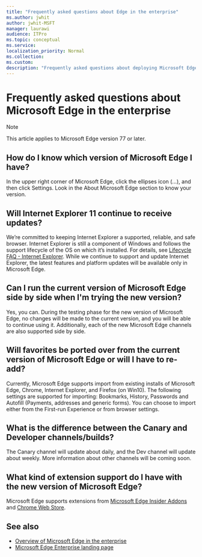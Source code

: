 ```yaml
---
title: "Frequently asked questions about Edge in the enterprise"
ms.author: jwhit
author: jwhit-MSFT
manager: laurawi
audience: ITPro
ms.topic: conceptual
ms.service: 
localization_priority: Normal
ms.collection: 
ms.custom: 
description: "Frequently asked questions about deploying Microsoft Edge in the enterprise"
---
```


# Frequently asked questions about Microsoft Edge in the enterprise

> [!NOTE]
> This article applies to Microsoft Edge version 77 or later.

## How do I know which version of Microsoft Edge I have?
In the upper right corner of Microsoft Edge, click the ellipses icon (...), and then click Settings. Look in the About Microsoft Edge section to know your version.

## Will Internet Explorer 11 continue to receive updates?
We’re committed to keeping Internet Explorer a supported, reliable, and safe browser. Internet Explorer is still a component of Windows and follows the support lifecycle of the OS on which it’s installed. For details, see [Lifecycle FAQ - Internet Explorer](https://support.microsoft.com/help/17454/). While we continue to support and update Internet Explorer, the latest features and platform updates will be available only in Microsoft Edge.

## Can I run the current version of Microsoft Edge side by side when I'm trying the new version?
Yes, you can. During the testing phase for the new version of Microsoft Edge, no changes will be made to the current version, and you will be able to continue using it. Additionally, each of the new Microsoft Edge channels are also supported side by side.

## Will favorites be ported over from the current version of Microsoft Edge or will I have to re-add?
Currently, Microsoft Edge supports import from existing installs of Microsoft Edge, Chrome, Internet Explorer, and Firefox (on Win10). The following settings are supported for importing: Bookmarks, History, Passwords and Autofill (Payments, addresses and generic forms). You can choose to import either from the First-run Experience or from browser settings.  

## What is the difference between the Canary and Developer channels/builds?
The Canary channel will update about daily, and the Dev channel will update about weekly. More information about other channels will be coming soon.

## What kind of extension support do I have with the new version of Microsoft Edge?
Microsoft Edge supports extensions from [Microsoft Edge Insider Addons](https://go.microsoft.com/fwlink/?linkid=2081222) and [Chrome Web Store](https://go.microsoft.com/fwlink/?linkid=2072338).

## See also

- [Overview of Microsoft Edge in the enterprise](overview-edge-in-the-enterprise.md)
- [Microsoft Edge Enterprise landing page](https://aka.ms/EdgeEnterprise)
